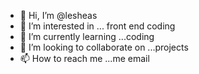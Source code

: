 - 👋 Hi, I’m @lesheas
- 👀 I’m interested in ... front end coding
- 🌱 I’m currently learning ...coding
- 💞️ I’m looking to collaborate on ...projects
- 📫 How to reach me ...me email

<!---
lesheas/lesheas is a ✨ special ✨ repository because its `README.md` (this file) appears on your GitHub profile.
You can click the Preview link to take a look at your changes.
--->
